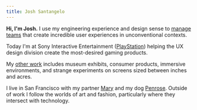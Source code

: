 ```yaml
---
title: Josh Santangelo
---
```


**Hi, I'm Josh.** I use my engineering experience and design sense to [manage teams](/about) that create incredible user experiences in unconventional contexts.

Today I'm at Sony Interactive Entertainment ([PlayStation](https://www.playstation.com/)) helping the UX design division create the most-desired gaming products.

My [other work](/projects) includes museum exhibits, consumer products, immersive environments, and strange experiments on screens sized between inches and acres.

I live in San Francisco with my partner [Mary](https://crumbsinmyhandbag.com/) and my dog [Penrose](https://www.instagram.com/penrose.pup/). Outside of work I follow the worlds of art and fashion, particularly where they intersect with technology.
